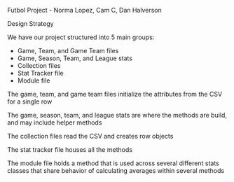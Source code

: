 Futbol Project - Norma Lopez, Cam C, Dan Halverson

Design Strategy

We have our project structured into 5 main groups:

- Game, Team, and Game Team files
- Game, Season, Team, and League stats
- Collection files
- Stat Tracker file
- Module file

The game, team, and game team files initialize the attributes from the CSV for a single row

The game, season, team, and league stats are where the methods are build, and may include helper methods

The collection files read the CSV and creates row objects

The stat tracker file houses all the methods

The module file holds a method that is used across several different stats classes that share behavior of calculating averages within several methods

